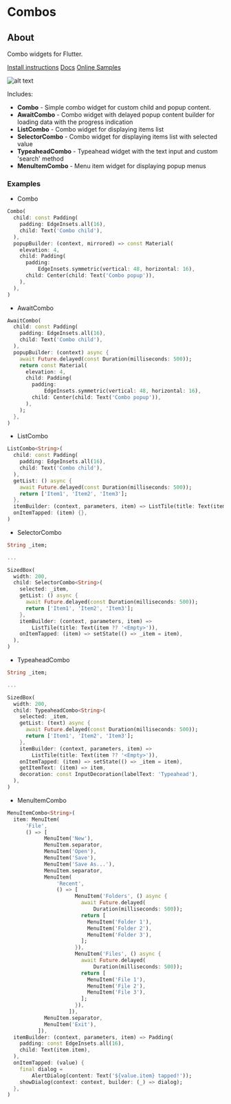 # Combos

## About

Combo widgets for Flutter.

[Install instructions](https://pub.dev/packages/combos#-installing-tab-)
[Docs](https://pub.dev/documentation/combos/latest/combos/combos-library.html)
[Online Samples](https://samples.creomobile.com/#/combos)

![alt text](https://samples.creomobile.com/combos2.png)

Includes:
* **Combo** - Simple combo widget for custom child and popup content.
* **AwaitCombo** - Combo widget with delayed popup content builder for loading data with the progress indication
* **ListCombo** - Combo widget for displaying items list
* **SelectorCombo** - Combo widget for displaying items list with selected value
* **TypeaheadCombo** - Typeahead widget with the text input and custom 'search' method
* **MenuItemCombo** - Menu item widget for displaying popup menus

### Examples

* Combo
```dart
Combo(
  child: const Padding(
    padding: EdgeInsets.all(16),
    child: Text('Combo child'),
  ),
  popupBuilder: (context, mirrored) => const Material(
    elevation: 4,
    child: Padding(
      padding:
          EdgeInsets.symmetric(vertical: 48, horizontal: 16),
      child: Center(child: Text('Combo popup')),
    ),
  ),
)
```

* AwaitCombo
```dart
AwaitCombo(
  child: const Padding(
    padding: EdgeInsets.all(16),
    child: Text('Combo child'),
  ),
  popupBuilder: (context) async {
    await Future.delayed(const Duration(milliseconds: 500));
    return const Material(
      elevation: 4,
      child: Padding(
        padding:
            EdgeInsets.symmetric(vertical: 48, horizontal: 16),
        child: Center(child: Text('Combo popup')),
      ),
    );
  },
)
```

* ListCombo
```dart
ListCombo<String>(
  child: const Padding(
    padding: EdgeInsets.all(16),
    child: Text('Combo child'),
  ),
  getList: () async {
    await Future.delayed(const Duration(milliseconds: 500));
    return ['Item1', 'Item2', 'Item3'];
  },
  itemBuilder: (context, parameters, item) => ListTile(title: Text(item)),
  onItemTapped: (item) {},
)
```

* SelectorCombo
```dart
String _item;

...

SizedBox(
  width: 200,
  child: SelectorCombo<String>(
    selected: _item,
    getList: () async {
      await Future.delayed(const Duration(milliseconds: 500));
      return ['Item1', 'Item2', 'Item3'];
    },
    itemBuilder: (context, parameters, item) =>
        ListTile(title: Text(item ?? '<Empty>')),
    onItemTapped: (item) => setState(() => _item = item),
  ),
)
```

* TypeaheadCombo
```dart
String _item;

...

SizedBox(
  width: 200,
  child: TypeaheadCombo<String>(
    selected: _item,
    getList: (text) async {
      await Future.delayed(const Duration(milliseconds: 500));
      return ['Item1', 'Item2', 'Item3'];
    },
    itemBuilder: (context, parameters, item) =>
        ListTile(title: Text(item ?? '<Empty>')),
    onItemTapped: (item) => setState(() => _item = item),
    getItemText: (item) => item,
    decoration: const InputDecoration(labelText: 'Typeahead'),
  ),
)
```

* MenuItemCombo
```dart
MenuItemCombo<String>(
  item: MenuItem(
      'File',
      () => [
            MenuItem('New'),
            MenuItem.separator,
            MenuItem('Open'),
            MenuItem('Save'),
            MenuItem('Save As...'),
            MenuItem.separator,
            MenuItem(
                'Recent',
                () => [
                      MenuItem('Folders', () async {
                        await Future.delayed(
                            Duration(milliseconds: 500));
                        return [
                          MenuItem('Folder 1'),
                          MenuItem('Folder 2'),
                          MenuItem('Folder 3'),
                        ];
                      }),
                      MenuItem('Files', () async {
                        await Future.delayed(
                            Duration(milliseconds: 500));
                        return [
                          MenuItem('File 1'),
                          MenuItem('File 2'),
                          MenuItem('File 3'),
                        ];
                      }),
                    ]),
            MenuItem.separator,
            MenuItem('Exit'),
          ]),
  itemBuilder: (context, parameters, item) => Padding(
    padding: const EdgeInsets.all(16),
    child: Text(item.item),
  ),
  onItemTapped: (value) {
    final dialog =
        AlertDialog(content: Text('${value.item} tapped!'));
    showDialog(context: context, builder: (_) => dialog);
  },
)
```
